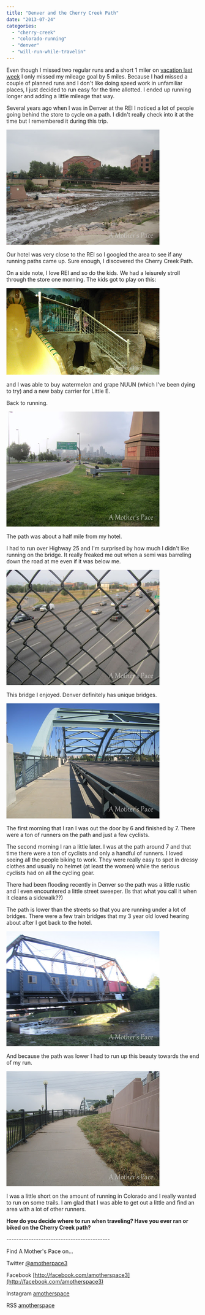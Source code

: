 ```yaml
---
title: "Denver and the Cherry Creek Path"
date: "2013-07-24"
categories: 
  - "cherry-creek"
  - "colorado-running"
  - "denver"
  - "will-run-while-travelin"
---
```


Even though I missed two regular runs and a short 1 miler on [vacation last week](http://bit.ly/166Dwyz) I only missed my mileage goal by 5 miles. Because I had missed a couple of planned runs and I don't like doing speed work in unfamiliar places, I just decided to run easy for the time allotted. I ended up running longer and adding a little mileage that way.  
  
Several years ago when I was in Denver at the REI I noticed a lot of people going behind the store to cycle on a path. I didn't really check into it at the time but I remembered it during this trip.   
  

[![Denver and the Cherry Creek Path | A Mother's Pace](images/IMG_4038.JPG "Denver and the Cherry Creek Path | A Mother's Pace")](http://4.bp.blogspot.com/-8WpX_gEqe-w/Ue81pgGbp3I/AAAAAAAAMXs/-E35vjl6234/s1600/IMG_4038.JPG)

  
Our hotel was very close to the REI so I googled the area to see if any running paths came up. Sure enough, I discovered the Cherry Creek Path.   
  
On a side note, I love REI and so do the kids. We had a leisurely stroll through the store one morning. The kids got to play on this:  
  

[![Denver and the Cherry Creek Path | A Mother's Pace](images/IMAG1714.jpg "Denver and the Cherry Creek Path | A Mother's Pace")](http://amotherspace.net/wp-content/uploads/2013/07/IMAG17141.jpg)

  
and I was able to buy watermelon and grape NUUN (which I've been dying to try) and a new baby carrier for Little E.   
  
Back to running.  
  

[![Denver and the Cherry Creek Path | A Mother's Pace](images/IMG_4042.JPG "Denver and the Cherry Creek Path | A Mother's Pace")](http://2.bp.blogspot.com/-p1irzS81j50/Ue81qQUdHNI/AAAAAAAAMYI/snZGXfLPKGc/s1600/IMG_4042.JPG)

  
The path was about a half mile from my hotel.  
  
I had to run over Highway 25 and I'm surprised by how much I didn't like running on the bridge. It really freaked me out when a semi was barreling down the road at me even if it was below me.  
  

[![Denver and the Cherry Creek Path | A Mother's Pace](images/IMG_4041.JPG "Denver and the Cherry Creek Path | A Mother's Pace")](http://3.bp.blogspot.com/-XhAxdxrg094/Ue81qGBs9dI/AAAAAAAAMYA/CO5efILqL1Q/s1600/IMG_4041.JPG)

  
This bridge I enjoyed. Denver definitely has unique bridges.  
  

[![Denver and the Cherry Creek Path | A Mother's Pace](images/IMG_4119.JPG "Denver and the Cherry Creek Path | A Mother's Pace")](http://3.bp.blogspot.com/-_1AwkvUMaiA/Ue81qxEnnoI/AAAAAAAAMYU/fsyy_EAZL3A/s1600/IMG_4119.JPG)

  
The first morning that I ran I was out the door by 6 and finished by 7. There were a ton of runners on the path and just a few cyclists.   
  
The second morning I ran a little later. I was at the path around 7 and that time there were a ton of cyclists and only a handful of runners. I loved seeing all the people biking to work. They were really easy to spot in dressy clothes and usually no helmet (at least the women) while the serious cyclists had on all the cycling gear.  
  
There had been flooding recently in Denver so the path was a little rustic and I even encountered a little street sweeper. (Is that what you call it when it cleans a sidewalk??)   
  
The path is lower than the streets so that you are running under a lot of bridges. There were a few train bridges that my 3 year old loved hearing about after I got back to the hotel.  
  

[![Denver and the Cherry Creek Path | A Mother's Pace](images/IMG_4117.JPG "Denver and the Cherry Creek Path | A Mother's Pace")](http://1.bp.blogspot.com/-3YS37nJup18/Ue81qv-1mNI/AAAAAAAAMYQ/JHYePxZskts/s1600/IMG_4117.JPG)

  
And because the path was lower I had to run up this beauty towards the end of my run.  
  

[![Denver and the Cherry Creek Path | A Mother's Pace](images/IMG_4040.JPG "Denver and the Cherry Creek Path | A Mother's Pace")](http://1.bp.blogspot.com/-HM7aqtKnePw/Ue81p_W2AVI/AAAAAAAAMX4/5_bjpGuC3fI/s1600/IMG_4040.JPG)

  
I was a little short on the amount of running in Colorado and I really wanted to run on some trails. I am glad that I was able to get out a little and find an area with a lot of other runners.  
  
  

**How do you decide where to run when traveling? Have you ever ran or biked on the Cherry Creek path?**

  
  
  

\------------------------------------------

  

  
Find A Mother's Pace on...  
  
Twitter [@amotherpace3](https://twitter.com/amotherspace3)  
  
Facebook [http://facebook.com/amotherspace3](http://facebook.com/amotherspace3)   
  
Instagram [amotherspace](http://instagram.com/amotherspace)  
  
RSS [amotherspace](http://feeds.feedburner.com/amotherspace)
